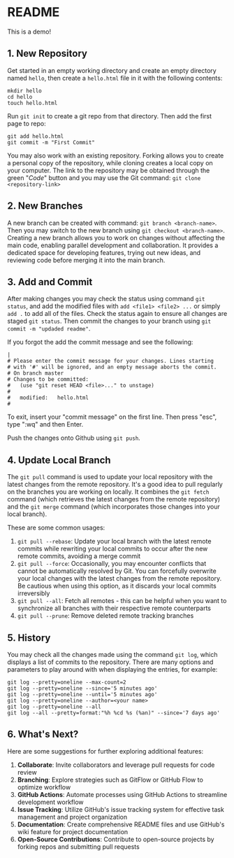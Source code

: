 # README

This is a demo!

## 1. New Repository

Get started in an empty working directory and create an empty directory named `hello`, then create a `hello.html` file in it with the following contents:

```
mkdir hello
cd hello
touch hello.html
```
Run `git init` to create a git repo from that directory. Then add the first page to repo:

```
git add hello.html
git commit -m "First Commit"
```

You may also work with an existing repository. Forking allows you to create a personal copy of the repository, while cloning creates a local copy on your computer. The link to the repository may be obtained through the green "_Code_" button and you may use the Git command: ```git clone <repository-link>```

## 2. New Branches
A new branch can be created with command: ```git branch <branch-name>```. Then you may switch to the new branch using ```git checkout <branch-name>```. 
Creating a new branch allows you to work on changes without affecting the main code, enabling parallel development and collaboration. It provides a dedicated space for developing features, trying out new ideas, and reviewing code before merging it into the main branch.



## 3. Add and Commit
After making changes you may check the status using command ```git status```, and add the modified files with ```add <file1> <file2> ...``` or simply ```add .``` to add all of the files. Check the status again to ensure all changes are staged ```git status```. Then commit the changes to your branch using ```git commit -m "updaded readme"```.

If you forgot the add the commit message and see the following:

```
|
# Please enter the commit message for your changes. Lines starting
# with '#' will be ignored, and an empty message aborts the commit.
# On branch master
# Changes to be committed:
#   (use "git reset HEAD <file>..." to unstage)
#
#	modified:   hello.html
#
```
To exit, insert your "commit message" on the first line. Then press "esc", type ":wq" and then Enter.


Push the changes onto Github using ```git push```.

## 4. Update Local Branch
The `git pull` command is used to update your local repository with the latest changes from the remote repository. It's a good idea to pull regularly on the branches you are working on locally. It combines the `git fetch` command (which retrieves the latest changes from the remote repository) and the `git merge` command (which incorporates those changes into your local branch).

These are some common usages: 
1. `git pull --rebase`: Update your local branch with the latest remote commits while rewriting your local commits to occur after the new remote commits, avoiding a merge commit
2. `git pull --force`: Occasionally, you may encounter conflicts that cannot be automatically resolved by Git. You can forcefully overwrite your local changes with the latest changes from the remote repository. Be cautious when using this option, as it discards your local commits irreversibly
3. `git pull --all`: Fetch all remotes - this can be helpful when you want to synchronize all branches with their respective remote counterparts
4. `git pull --prune`: Remove deleted remote tracking branches


## 5. History
You may check all the changes made using the command `git log`, which displays a list of commits to the repository. There are many options and parameters to play around with when displaying the entries, for example:
```
git log --pretty=oneline --max-count=2
git log --pretty=oneline --since='5 minutes ago'
git log --pretty=oneline --until='5 minutes ago'
git log --pretty=oneline --author=<your name>
git log --pretty=oneline --all
git log --all --pretty=format:"%h %cd %s (%an)" --since='7 days ago'
```

## 6. What's Next?
Here are some suggestions for further exploring additional features:

1. **Collaborate**: Invite collaborators and leverage pull requests for code review
2. **Branching**: Explore strategies such as GitFlow or GitHub Flow to optimize workflow
3. **GitHub Actions**: Automate processes using GitHub Actions to streamline development workflow
4. **Issue Tracking**: Utilize GitHub's issue tracking system for effective task management and project organization
5. **Documentation**: Create comprehensive README files and use GitHub's wiki feature for project documentation
6. **Open-Source Contributions**: Contribute to open-source projects by forking repos and submitting pull requests





